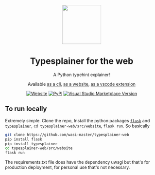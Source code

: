 <div align="center">
<img src="https://i.imgur.com/5IFkzIf.png" width="128px">
<h1>Typesplainer for the web</h1>
 A Python typehint explainer!

Available [as a cli](https://pypi.org/project/typesplainer), [as a website](https://typesplainer.herokuapp.com), [as a vscode extension](https://marketplace.visualstudio.com/items?itemName=WasiMaster.typesplainer)

[![Website](https://img.shields.io/website?url=https%3A%2F%2Ftypesplainer.herokuapp.com)](https://typesplainer.herokuapp.com) [![PyPI](https://img.shields.io/pypi/v/typesplainer?label=cli)](https://pypi.org/project/typesplainer) [![Visual Studio Marketplace Version](https://img.shields.io/visual-studio-marketplace/v/WasiMaster.typesplainer?label=vscode)](https://marketplace.visualstudio.com/items?itemName=WasiMaster.typesplainer)
</div>

## To run locally

Extremely simple. Clone the repo, Install the python packages [`flask`](https://pypi.org/project/flask) and [`typesplainer`](https://pypi.org/project/typesplainer), `cd typesplainer-web/src/website`, `flask run`. So basically
```sh
git clone https://github.com/wasi-master/typesplainer-web
pip install flask
pip install typesplainer
cd typesplainer-web/src/website
flask run
```
The requirements.txt file does have the dependency uwsgi but that's for production deployment, for personal use that's not necessary.
